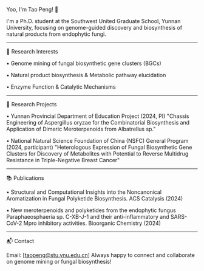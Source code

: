 Yoo, I'm Tao Peng! 👋

I'm a Ph.D. student at the Southwest United Graduate School, Yunnan University, focusing on genome-guided discovery and biosynthesis of natural products from endophytic fungi.
________________________________________
🔎 Research Interests

•	Genome mining of fungal biosynthetic gene clusters (BGCs)

•	Natural product biosynthesis & Metabolic pathway elucidation

•	Enzyme Function & Catalytic Mechanisms
________________________________________
🧭 Research Projects

•	Yunnan Provincial Department of Education Project (2024, PI)
"Chassis Engineering of Aspergillus oryzae for the Combinatorial Biosynthesis and Application of Dimeric Meroterpenoids from Albatrellus sp."

•	National Natural Science Foundation of China (NSFC) General Program (2024, participant)
"Heterologous Expression of Fungal Biosynthetic Gene Clusters for Discovery of Metabolites with Potential to Reverse Multidrug Resistance in Triple-Negative Breast Cancer"
________________________________________
📚 Publications

•	Structural and Computational Insights into the Noncanonical Aromatization in Fungal Polyketide Biosynthesis. ACS Catalysis (2024)

•	New meroterpenoids and polyketides from the endophytic fungus Paraphaeosphaeria sp. C-XB-J-1 and their anti-inflammatory and SARS-CoV-2 Mpro inhibitory activities. Bioorganic Chemistry (2024)
________________________________________
📬 Contact

Email: [taopeng@stu.ynu.edu.cn]
Always happy to connect and collaborate on genome mining or fungal biosynthesis!

